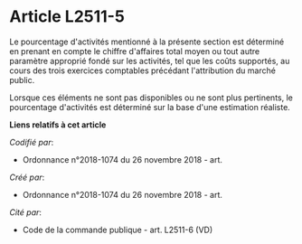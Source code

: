 # Article L2511-5

Le pourcentage d'activités mentionné à la présente section est déterminé en prenant en compte le chiffre d'affaires total
moyen ou tout autre paramètre approprié fondé sur les activités, tel que les coûts supportés, au cours des trois exercices
comptables précédant l'attribution du marché public.

Lorsque ces éléments ne sont pas disponibles ou ne sont plus pertinents, le pourcentage d'activités est déterminé sur la base
d'une estimation réaliste.

**Liens relatifs à cet article**

_Codifié par_:

  - Ordonnance n°2018-1074 du 26 novembre 2018 - art.

_Créé par_:

  - Ordonnance n°2018-1074 du 26 novembre 2018 - art.

_Cité par_:

  - Code de la commande publique - art. L2511-6 (VD)
